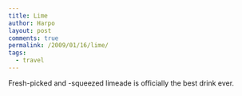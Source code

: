 ```yaml
---
title: Lime
author: Harpo
layout: post
comments: true
permalink: /2009/01/16/lime/
tags:
  - travel
---
```

Fresh-picked and -squeezed limeade is officially the best drink ever.